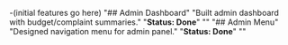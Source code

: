 -(initial features go here)
"## Admin Dashboard" 
"Built admin dashboard with budget/complaint summaries." 
"**Status: Done**" 
"" 
"## Admin Menu" 
"Designed navigation menu for admin panel." 
"**Status: Done**" 
"" 
